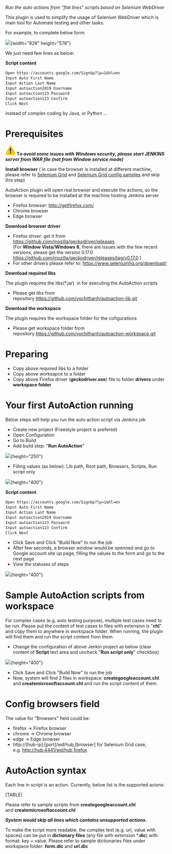 *Run the auto actions from "flat lines" scripts based on Selenium
WebDriver*

This plugin is used to simplify the usage of Selenium WebDriver which is
main tool for Automate testing and other tasks.

For example, to complete below form:

![](docs/images/image2019-6-26_21-36-8.png){width="826"
height="578"}

We just need few lines as below:

**Script content**

``` syntaxhighlighter-pre
Open https://accounts.google.com/SignUp?lp=1&hl=en
Input Auto First Name
Input Action Last Name
Input autoaction2019 Username
Input autoaction123 Password
Input autoaction123 Confirm
Click Next
```

instead of complex coding by Java, or Python ...

# Prerequisites

**![(warning)](docs/images/warning.svg) T*o
avoid some issues with Windows security,* *please start JENKINS server
from WAR file (not from Window service mode)***

**Install browser** ( in case the browser is installed at different
machine, please refer to [Selenium
Grid](https://www.seleniumhq.org/docs/07_selenium_grid.jsp) and [Selenium
Grid config
samples](https://developers.perfectomobile.com/pages/viewpage.action?pageId=21435360)
and skip this step)

AutoAction plugin will open real browser and execute the actions, so the
browser is required to be installed at the machine hosting Jenkins
server  

-   Firefox browser: <http://getfirefox.com/>
-   Chrome browser
-   Edge browser

**Download browser driver**

-   Firefox driver: get it from
    <https://github.com/mozilla/geckodriver/releases>  
    (For **Window Vista/Windows 8**, there are issues with the few
    recent versions, please get the version 0.17.0
    <https://github.com/mozilla/geckodriver/releases/tag/v0.17.0> )
-   For other drivers please refer to:
    <https://www.seleniumhq.org/download/>  

**Download required libs**

The plugin requires the libs(\*.jar)  in for executing the AutoAction
scripts

-   Please get libs from
    repository <https://github.com/vochithanh/autoaction-lib.git>

**Download the workspace**

The plugin requires the workspace folder for the cofigurations

-   Please get workspace folder from
    repository <https://github.com/vochithanh/autoaction-workspace.git>  

# Preparing

-   Copy above required libs to a folder
-   Copy above worksapce to a folder
-   Copy above Firefox driver (**geckodriver.exe**) file to folder
    **drivers** under **workspace folder**

# Your first AutoAction running

Below steps will help you run the auto action script via Jenkins job

-   Create new project (Freestyle project is prefered)
-   Open Configuration
-   Go to Build
-   Add build step: "**Run AutoAction**"

![](docs/images/image2019-6-25_13-2-26.png){height="250"}

-   Filling values (as below): Lib path, Root path, Browsers, Scripts,
    Run script only

![](docs/images/image2019-6-25_13-18-20.png){height="400"}

**Script content**

``` syntaxhighlighter-pre
Open https://accounts.google.com/SignUp?lp=1&hl=en
Input Auto First Name
Input Action Last Name
Input autoaction2019 Username
Input autoaction123 Password
Input autoaction123 Confirm
Click Next
```

  

-   Click Save and Click "Build Now" to run the job
-   After few seconds, a browser window would be openned and go to
    Google account site up page, filling the values to the form and go
    to the next page
-   View the statuses of steps

![](docs/images/image2019-6-25_13-20-38.png){height="400"}

  

# Sample AutoAction scripts from workspace

For complex cases (e.g. auto testing purpose), multiple test cases need
to be run. Please put the content of test cases to files with extension
is "**chl**" and copy them to anywhere in workspace folder. When
running, the plugin will find them and run the script content from them.

-   Change the configuration of above Jenkin project as below (clear
    content of **Script** text area and uncheck "**Run script only**"
    checkbox)

![](docs/images/image2019-6-25_13-31-8.png){height="400"}  

-   Click Save and Click "Build Now" to run the job
-   Now, system will find 2 files in
    workspace: **creategoogleaccount.chl**
    and **createmicrosoftaccount.chl** and run the script content of
    them.

  

# Config browsers field

The value for "Browsers" field could be:

-   firefox → Firefox browser
-   chrome → Chrome browser
-   edge → Edge browser
-   http://\[hub-ip\]:\[port\]/wd/hub,\[browser\] for Selenium Grid
    case, e.g. <http://hub:4441/wd/hub,firefox>

# AutoAction syntax

Each line in script is an action. Currently, below list is the supported
acions:

[TABLE]

Please refer to sample scripts from **creategoogleaccount.chl**
and **createmicrosoftaccount.chl**

***System would skip all lines which contains unsupported actions.***

To make the script more readable, the complex text (e.g. url, value with
spaces) can be put in **dictionary files** (any file with extension
\*.**dic**) with format: key = value. Please refer to sample
dictionaries files under workspace folder: **form.dic** and **url.dic**
